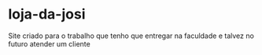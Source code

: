 
# loja-da-josi
Site criado para o trabalho que tenho que entregar na faculdade e talvez no futuro atender um cliente 

